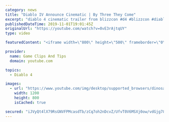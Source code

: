 ```yaml
---
category: news
title: "Diablo IV Announce Cinematic | By Three They Come"
excerpt: "diablo 4 cinematic trailer from blizzcon #d4 #blizzcon #diablo."
publishedDateTime: 2019-11-01T19:01:45Z
originalUrl: "https://youtube.com/watch?v=0vE3rAjtqUY"
type: video

featuredContent: "<iframe width=\"800\" height=\"500\" frameborder=\"0\" src=\"https://www.youtube.com/embed/0vE3rAjtqUY\" allow=\"accelerometer; autoplay; encrypted-media; gyroscope; picture-in-picture\" allowfullscreen></iframe>"

provider:
  name: Game Clips And Tips
  domain: youtube.com

topics:
  - Diablo 4

images:
  - url: "https://www.youtube.com/img/desktop/supported_browsers/dinosaur.png"
    width: 1200
    height: 800
    isCached: true

secured: "iJVyQt4lX79RsGNVFPMcasdTb/zCq7oh2nDcvZ/UfvT0V6MSXj0ow/vdGjg784L6/gcyYypxhvKMAS9KVuwd+ycC9YOto/GJ6ZMm7DdNLDM6dWmr7nH+L8WYYnN/KKExzbItBYyhc46Gsz9ofHGZZxPSKtrDnc+vNn4lwOro/IUaS/YTsZQ5tMpwDB+BJoPlJBkRVx5azKBpMgn9RZJGpCTrsE4JOSaqMTrVcSjI+6hUDOMYMeC1lp15UWO43GFkmkUSGnZoGSkkqDuazGTxZqVo+KsYoThQgtp8EbMbIKNjbsJIMj1OVdyPAG9YUU1EQmJ+qwvJP+QvOOIyFTcGJauQoHQmPupWqHFD3LsuYddmS50Woct2hazneegeb/+d/CRey40QkMaSgf0/vXLuWg==;eEfvOELgWPfpn6kWCTUCWQ=="
---
```


